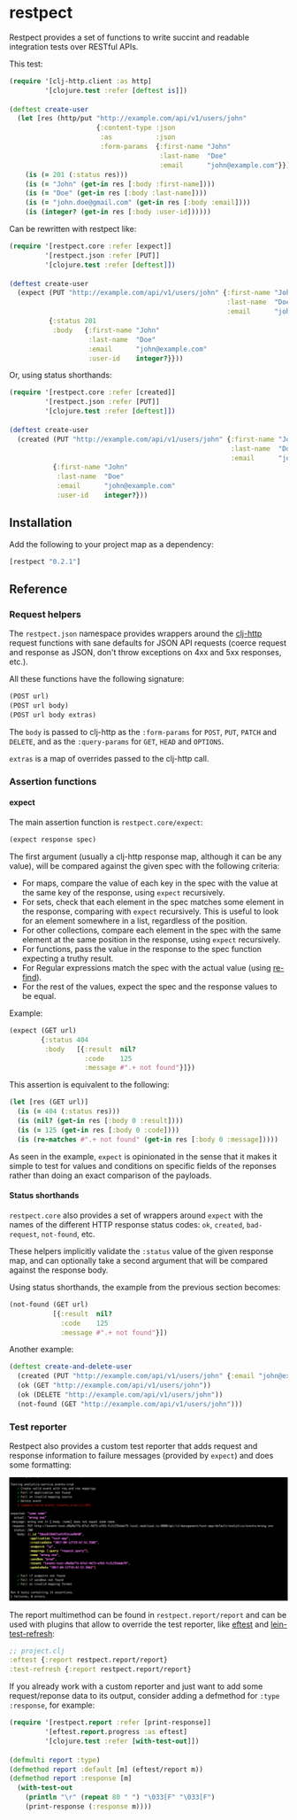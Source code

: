 # restpect

Restpect provides a set of functions to write succint and readable
integration tests over RESTful APIs.

This test:

```clojure
(require '[clj-http.client :as http]
         '[clojure.test :refer [deftest is]])

(deftest create-user
  (let [res (http/put "http://example.com/api/v1/users/john"
                      {:content-type :json
                       :as           :json
                       :form-params  {:first-name "John"
                                      :last-name  "Doe"
                                      :email      "john@example.com"}})]
    (is (= 201 (:status res)))
    (is (= "John" (get-in res [:body :first-name])))
    (is (= "Doe" (get-in res [:body :last-name])))
    (is (= "john.doe@gmail.com" (get-in res [:body :email])))
    (is (integer? (get-in res [:body :user-id])))))
```

Can be rewritten with restpect like:

``` clojure
(require '[restpect.core :refer [expect]]
         '[restpect.json :refer [PUT]]
         '[clojure.test :refer [deftest]])

(deftest create-user
  (expect (PUT "http://example.com/api/v1/users/john" {:first-name "John"
                                                       :last-name  "Doe"
                                                       :email      "john@example.com"})
          {:status 201
           :body   {:first-name "John"
                    :last-name  "Doe"
                    :email      "john@example.com"
                    :user-id    integer?}}))
```

Or, using status shorthands:

``` clojure
(require '[restpect.core :refer [created]]
         '[restpect.json :refer [PUT]]
         '[clojure.test :refer [deftest]])

(deftest create-user
  (created (PUT "http://example.com/api/v1/users/john" {:first-name "John"
                                                        :last-name  "Doe"
                                                        :email      "john@example.com"})
           {:first-name "John"
            :last-name  "Doe"
            :email      "john@example.com"
            :user-id    integer?}))
```

## Installation

Add the following to your project map as a dependency:

```clojure
[restpect "0.2.1"]
```

## Reference
### Request helpers
The `restpect.json` namespace provides wrappers around the [clj-http](https://github.com/dakrone/clj-http)
request functions with sane defaults for JSON API requests (coerce request and
response as JSON, don't throw exceptions on 4xx and 5xx responses, etc.).

All these functions have the following signature:

``` clojure
(POST url)
(POST url body)
(POST url body extras)
```

The `body` is passed to clj-http as the `:form-params` for `POST`, `PUT`, `PATCH`
and `DELETE`, and as the `:query-params` for `GET`, `HEAD` and `OPTIONS`.

`extras` is a map of overrides passed to the clj-http call.

### Assertion functions

#### expect
The main assertion function is `restpect.core/expect`:

``` clojure
(expect response spec)
```

The first argument (usually a clj-http response map, although it can be
any value), will be compared against the given spec with the following criteria:

* For maps, compare the value of each key in the spec with the value at the same key
of the response, using `expect` recursively.
* For sets, check that each element in the spec matches some element in the response,
comparing with `expect` recursively. This is useful to look for an element somewhere
in a list, regardless of the position.
* For other collections, compare each element in the spec with the same element at the
same position in the response, using `expect` recursively.
* For functions, pass the value in the response to the spec function expecting a
truthy result.
* For Regular expressions match the spec with the actual value (using [re-find](https://clojuredocs.org/clojure.core/re-find)).
* For the rest of the values, expect the spec and the response values to be equal.

Example:

``` clojure
(expect (GET url)
        {:status 404
         :body   [{:result  nil?
                   :code    125
                   :message #".+ not found"}]})
```

This assertion is equivalent to the following:

``` clojure
(let [res (GET url)]
  (is (= 404 (:status res)))
  (is (nil? (get-in res [:body 0 :result])))
  (is (= 125 (get-in res [:body 0 :code])))
  (is (re-matches #".+ not found" (get-in res [:body 0 :message]))))
```

As seen in the example, `expect` is opinionated in the sense that it makes it
simple to test for values and conditions on specific fields of the reponses
rather than doing an exact comparison of the payloads.

#### Status shorthands
`restpect.core` also provides a set of wrappers around `expect` with the
names of the different HTTP response status codes: `ok`, `created`, `bad-request`,
`not-found`, etc.

These helpers implicitly validate the `:status` value of the given response map,
and can optionally take a second argument that will be compared against the
response body.

Using status shorthands, the example from the previous section becomes:

``` clojure
(not-found (GET url)
           [{:result  nil?
             :code    125
             :message #".+ not found"}])
```

Another example:

``` clojure
(deftest create-and-delete-user
  (created (PUT "http://example.com/api/v1/users/john" {:email "john@example.com"}))
  (ok (GET "http://example.com/api/v1/users/john"))
  (ok (DELETE "http://example.com/api/v1/users/john"))
  (not-found (GET "http://example.com/api/v1/users/john")))
```

### Test reporter

Restpect also provides a custom test reporter that adds request and response
information to failure messages (provided by `expect`) and does some formatting:

![example report](report.png)

The report multimethod can be found in `restpect.report/report` and can be used
with plugins that allow to override the test reporter, like
[eftest](https://github.com/weavejester/eftest)
and [lein-test-refresh](https://github.com/jakemcc/lein-test-refresh):

``` clojure
;; project.clj
:eftest {:report restpect.report/report}
:test-refresh {:report restpect.report/report}
```

If you already work with a custom reporter and just want to add some
request/reponse data to its output, consider adding a defmethod for
`:type :response`, for example:

``` clojure
(require '[restpect.report :refer [print-response]]
         '[eftest.report.progress :as eftest]
         '[clojure.test :refer [with-test-out]])

(defmulti report :type)
(defmethod report :default [m] (eftest/report m))
(defmethod report :response [m]
  (with-test-out
    (println "\r" (repeat 80 " ") "\033[F" "\033[F")
    (print-response (:response m))))
```
